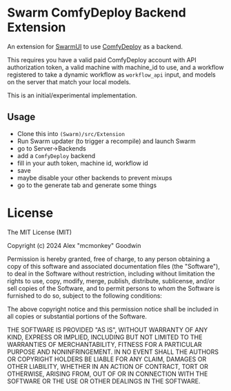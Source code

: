 # Swarm ComfyDeploy Backend Extension

An extension for [SwarmUI](https://github.com/mcmonkeyprojects/SwarmUI) to use [ComfyDeploy](https://www.comfydeploy.com/) as a backend.

This requires you have a valid paid ComfyDeploy account with API authorization token, a valid machine with machine_id to use, and a workflow registered to take a dynamic workflow as `workflow_api` input, and models on the server that match your local models.

This is an initial/experimental implementation.

## Usage

- Clone this into `(Swarm)/src/Extension`
- Run Swarm updater (to trigger a recompile) and launch Swarm
- go to Server->Backends
- add a `ComfyDeploy` backend
- fill in your auth token, machine id, workflow id
- save
- maybe disable your other backends to prevent mixups
- go to the generate tab and generate some things

# License

The MIT License (MIT)

Copyright (c) 2024 Alex "mcmonkey" Goodwin

Permission is hereby granted, free of charge, to any person obtaining a copy
of this software and associated documentation files (the "Software"), to deal
in the Software without restriction, including without limitation the rights
to use, copy, modify, merge, publish, distribute, sublicense, and/or sell
copies of the Software, and to permit persons to whom the Software is
furnished to do so, subject to the following conditions:

The above copyright notice and this permission notice shall be included in all
copies or substantial portions of the Software.

THE SOFTWARE IS PROVIDED "AS IS", WITHOUT WARRANTY OF ANY KIND, EXPRESS OR
IMPLIED, INCLUDING BUT NOT LIMITED TO THE WARRANTIES OF MERCHANTABILITY,
FITNESS FOR A PARTICULAR PURPOSE AND NONINFRINGEMENT. IN NO EVENT SHALL THE
AUTHORS OR COPYRIGHT HOLDERS BE LIABLE FOR ANY CLAIM, DAMAGES OR OTHER
LIABILITY, WHETHER IN AN ACTION OF CONTRACT, TORT OR OTHERWISE, ARISING FROM,
OUT OF OR IN CONNECTION WITH THE SOFTWARE OR THE USE OR OTHER DEALINGS IN THE
SOFTWARE.
